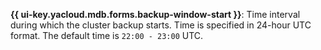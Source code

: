 **{{ ui-key.yacloud.mdb.forms.backup-window-start }}**: Time interval during which the cluster backup starts. Time is specified in 24-hour UTC format. The default time is `22:00 - 23:00` UTC.
